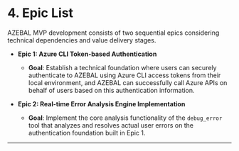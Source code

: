 # 4. Epic List

AZEBAL MVP development consists of two sequential epics considering technical dependencies and value delivery stages.

* **Epic 1: Azure CLI Token-based Authentication**
    * **Goal**: Establish a technical foundation where users can securely authenticate to AZEBAL using Azure CLI access tokens from their local environment, and AZEBAL can successfully call Azure APIs on behalf of users based on this authentication information.

* **Epic 2: Real-time Error Analysis Engine Implementation**
    * **Goal**: Implement the core analysis functionality of the `debug_error` tool that analyzes and resolves actual user errors on the authentication foundation built in Epic 1.

---
